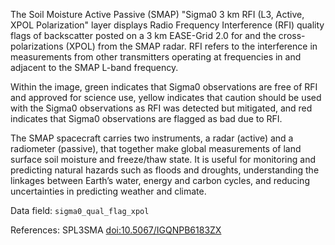 The Soil Moisture Active Passive (SMAP) "Sigma0 3 km RFI (L3, Active, XPOL Polarization" layer displays Radio Frequency Interference (RFI) quality flags of backscatter posted on a 3 km EASE-Grid 2.0 for and the cross-polarizations (XPOL) from the SMAP radar. RFI refers to the interference in measurements from other transmitters operating at frequencies in and adjacent to the SMAP L-band frequency.

Within the image, green indicates that Sigma0 observations are free of RFI and approved for science use, yellow indicates that caution should be used with the Sigma0 observations as RFI was detected but mitigated, and red indicates that Sigma0 observations are flagged as bad due to RFI.

The SMAP spacecraft carries two instruments, a radar (active) and a radiometer (passive), that together make global measurements of land surface soil moisture and freeze/thaw state. It is useful for monitoring and predicting natural hazards such as floods and droughts, understanding the linkages between Earth’s water, energy and carbon cycles, and reducing uncertainties in predicting weather and climate.

Data field: `sigma0_qual_flag_xpol`

References: SPL3SMA [doi:10.5067/IGQNPB6183ZX](https://doi.org/10.5067/IGQNPB6183ZX)